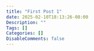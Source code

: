 ```yaml
---
title: "First Post 1"
date: 2025-02-10T18:13:26-08:00
Description: ""
Tags: []
Categories: []
DisableComments: false
---
```

